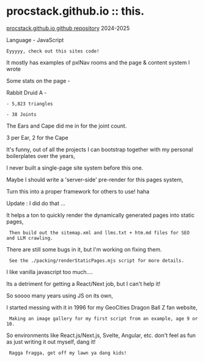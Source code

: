 # procstack.github.io :: this.

[procstack.github.io github repository](https://github.com/ProcStack/procstack.github.io) 2024-2025
    
Language - JavaScript

    Eyyyyy, check out this sites code!
    
   It mostly has examples of pxlNav rooms and the page & content system I wrote

 Some stats on the page -

 Rabbit Druid A -
    
    - 5,823 triangles
    
    - 38 Joints

 The Ears and Cape did me in for the joint count.
    
   3 per Ear, 2 for the Cape

It's funny, out of all the projects I can bootstrap together with my personal boilerplates over the years,
    
   I never built a single-page site system before this one.

Maybe I should write a 'server-side' pre-render for this pages system,
    
   Turn this into a proper framework for others to use! haha

Update : I did do that ...
    
   It helps a ton to quickly render the dynamically generated pages into static pages,
    
     Then build out the sitemap.xml and llms.txt + htm.md files for SEO and LLM crawling.
    
   There are still some bugs in it, but I'm working on fixing them.
    
     See the ./packing/renderStaticPages.mjs script for more details.

I like vanilla javascript too much....
    
   Its a detriment for getting a React/Next job, but I can't help it!

So soooo many years using JS on its own,
    
   I started messing with it in 1996 for my GeoCities Dragon Ball Z fan website,
    
     Making an image gallery for my first script from an example, age 9 or 10.
    
   So environments like React.js/Next.js, Svelte, Angular, etc. don't feel as fun as just writing it out myself, dang it!
    
     Ragga fragga, get off my lawn ya dang kids!